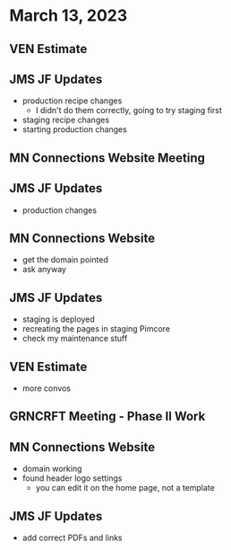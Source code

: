 # March 13, 2023

## VEN Estimate

## JMS JF Updates
- production recipe changes
	- I didn't do them correctly, going to try staging first
- staging recipe changes
- starting production changes

## MN Connections Website Meeting

## JMS JF Updates
- production changes

## MN Connections Website
- get the domain pointed
- ask anyway

## JMS JF Updates
- staging is deployed
- recreating the pages in staging Pimcore
- check my maintenance stuff

## VEN Estimate
- more convos

## GRNCRFT Meeting - Phase II Work

## MN Connections Website
- domain working
- found header logo settings
	- you can edit it on the home page, not a template

## JMS JF Updates
- add correct PDFs and links